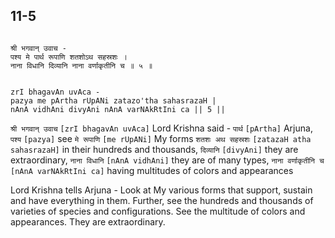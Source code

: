 ## 11-5


```shloka-sa

श्री भगवान् उवाच -
पश्य मे पार्थ रूपाणि शतशोऽथ सहस्रशः ।
नाना विधानि दिव्यानि नाना वर्णाकृतीनि च ॥ ५ ॥

```
```shloka-sa-hk

zrI bhagavAn uvAca -
pazya me pArtha rUpANi zatazo'tha sahasrazaH |
nAnA vidhAni divyAni nAnA varNAkRtIni ca || 5 ||

```
`श्री भगवान् उवाच` `[zrI bhagavAn uvAca]` Lord Krishna said - `पार्थ` `[pArtha]` Arjuna, `पश्य` `[pazya]` see `मे रूपाणि` `[me rUpANi]` My forms `शतशः अथ सहस्रशः` `[zatazaH atha sahasrazaH]` in their hundreds and thousands, `दिव्यानि` `[divyAni]` they are extraordinary, `नाना विधानि` `[nAnA vidhAni]` they are of many types, `नाना वर्णाकृतीनि च` `[nAnA varNAkRtIni ca]` having multitudes of colors and appearances

Lord Krishna tells Arjuna - Look at My various forms that support, sustain and have everything in them. Further, see the hundreds and thousands of varieties of species and configurations. See the multitude of colors and appearances. They are extraordinary.



